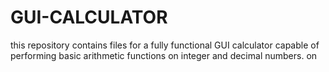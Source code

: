 # GUI-CALCULATOR
this repository contains files for a fully functional GUI calculator capable of performing basic arithmetic functions on integer and decimal numbers. on 
